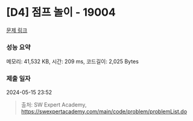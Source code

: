# [D4] 점프 놀이 - 19004 

[문제 링크](https://swexpertacademy.com/main/code/problem/problemDetail.do?contestProbId=AYtrEOraDk0DFAR-) 

### 성능 요약

메모리: 41,532 KB, 시간: 209 ms, 코드길이: 2,025 Bytes

### 제출 일자

2024-05-15 23:52



> 출처: SW Expert Academy, https://swexpertacademy.com/main/code/problem/problemList.do